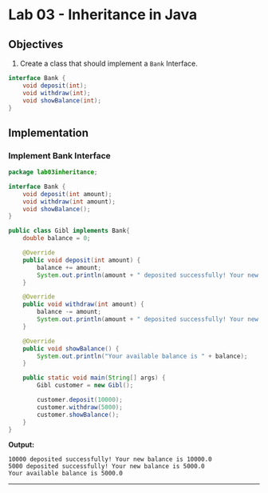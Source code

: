 # Lab 03 - Inheritance in Java

## Objectives

1. Create a class that should implement a `Bank` Interface.
```java
interface Bank {
    void deposit(int);
    void withdraw(int);
    void showBalance(int);
}
```

## Implementation

### Implement Bank Interface

```java
package lab03inheritance;

interface Bank {
    void deposit(int amount);
    void withdraw(int amount);
    void showBalance();
}

public class Gibl implements Bank{
    double balance = 0;

    @Override
    public void deposit(int amount) {
        balance += amount;
        System.out.println(amount + " deposited successfully! Your new balance is " + balance);
    }

    @Override
    public void withdraw(int amount) {
        balance -= amount;
        System.out.println(amount + " deposited successfully! Your new balance is " + balance);
    }

    @Override
    public void showBalance() {
        System.out.println("Your available balance is " + balance);
    }

    public static void main(String[] args) {
        Gibl customer = new Gibl();

        customer.deposit(10000);
        customer.withdraw(5000);
        customer.showBalance();
    }
}
```

**Output:**
```output
10000 deposited successfully! Your new balance is 10000.0
5000 deposited successfully! Your new balance is 5000.0
Your available balance is 5000.0
```

---
